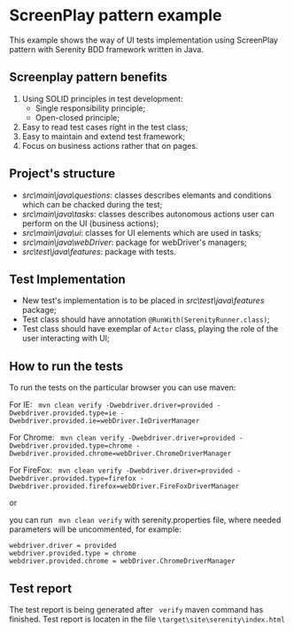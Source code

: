 # ScreenPlay pattern example

This example shows the way of UI tests implementation using ScreenPlay pattern with Serenity BDD framework written in Java.

## Screenplay pattern benefits

1. Using SOLID principles in test development:
	- Single responsibility principle;
	- Open-closed principle;
2. Easy to read test cases right in the test class;
3. Easy to maintain and extend test framework;
4. Focus on business actions rather that on pages.

## Project's structure

 - *src\main\java\questions*: classes describes elemants and conditions which can be chacked during the test;
 - *src\main\java\tasks*: classes describes autonomous actions user can perform on the UI (business actions);
 - *src\main\java\ui*: classes for UI elements which are used in tasks; 
 - *src\main\java\webDriver*: package for webDriver's managers;
 - *src\test\java\features*: package with tests.
 
## Test Implementation

 - New test's implementation is to be placed in *src\test\java\features* package;
 - Test class should have annotation ```@RunWith(SerenityRunner.class)```;
 - Test class should have exemplar of ```Actor``` class, playing the role of the user interacting with UI;

## How to run the tests

To run the tests on the particular browser you can use maven:

For IE: ``` mvn clean verify -Dwebdriver.driver=provided -Dwebdriver.provided.type=ie -Dwebdriver.provided.ie=webDriver.IeDriverManager``` 

For Chrome: ``` mvn clean verify -Dwebdriver.driver=provided -Dwebdriver.provided.type=chrome -Dwebdriver.provided.chrome=webDriver.ChromeDriverManager``` 

For FireFox: ``` mvn clean verify -Dwebdriver.driver=provided -Dwebdriver.provided.type=firefox -Dwebdriver.provided.firefox=webDriver.FireFoxDriverManager```

or

you can run ``` mvn clean verify``` with serenity.properties file, where needed parameters will be uncommented,
for example:
```
webdriver.driver = provided
webdriver.provided.type = chrome
webdriver.provided.chrome = webDriver.ChromeDriverManager
```

## Test report

The test report is being generated after ``` verify``` maven command has finished. Test report is locaten in the file ```\target\site\serenity\index.html``` 